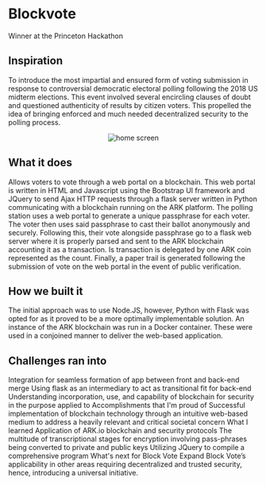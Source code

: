 # Blockvote
Winner at the Princeton Hackathon

<h2>Inspiration</h2>
To introduce the most impartial and ensured form of voting submission in response to controversial democratic electoral polling following the 2018 US midterm elections. This event involved several encircling clauses of doubt and questioned authenticity of results by citizen voters. This propelled the idea of bringing enforced and much needed decentralized security to the polling process.

<p align="center"> 
<img src="https://github.com/Subhanc/BlockVote/blob/master/Screenshots/Screenshot1.jpg" alt="home screen">
</p>

<h2>What it does</h2>
Allows voters to vote through a web portal on a blockchain. This web portal is written in HTML and Javascript using the Bootstrap UI framework and JQuery to send Ajax HTTP requests through a flask server written in Python communicating with a blockchain running on the ARK platform. The polling station uses a web portal to generate a unique passphrase for each voter. The voter then uses said passphrase to cast their ballot anonymously and securely. Following this, their vote alongside passphrase go to a flask web server where it is properly parsed and sent to the ARK blockchain accounting it as a transaction. Is transaction is delegated by one ARK coin represented as the count. Finally, a paper trail is generated following the submission of vote on the web portal in the event of public verification.

<h2>How we built it</h2>
The initial approach was to use Node.JS, however, Python with Flask was opted for as it proved to be a more optimally implementable solution. An instance of the ARK blockchain was run in a Docker container. These were used in a conjoined manner to deliver the web-based application.

<h2>Challenges ran into</h2>
Integration for seamless formation of app between front and back-end merge
Using flask as an intermediary to act as transitional fit for back-end
Understanding incorporation, use, and capability of blockchain for security in the purpose applied to
Accomplishments that I'm proud of
Successful implementation of blockchain technology through an intuitive web-based medium to address a heavily relevant and critical societal concern
What I learned
Application of ARK.io blockchain and security protocols
The multitude of transcriptional stages for encryption involving pass-phrases being converted to private and public keys
Utilizing JQuery to compile a comprehensive program
What's next for Block Vote
Expand Block Vote’s applicability in other areas requiring decentralized and trusted security, hence, introducing a universal initiative.


